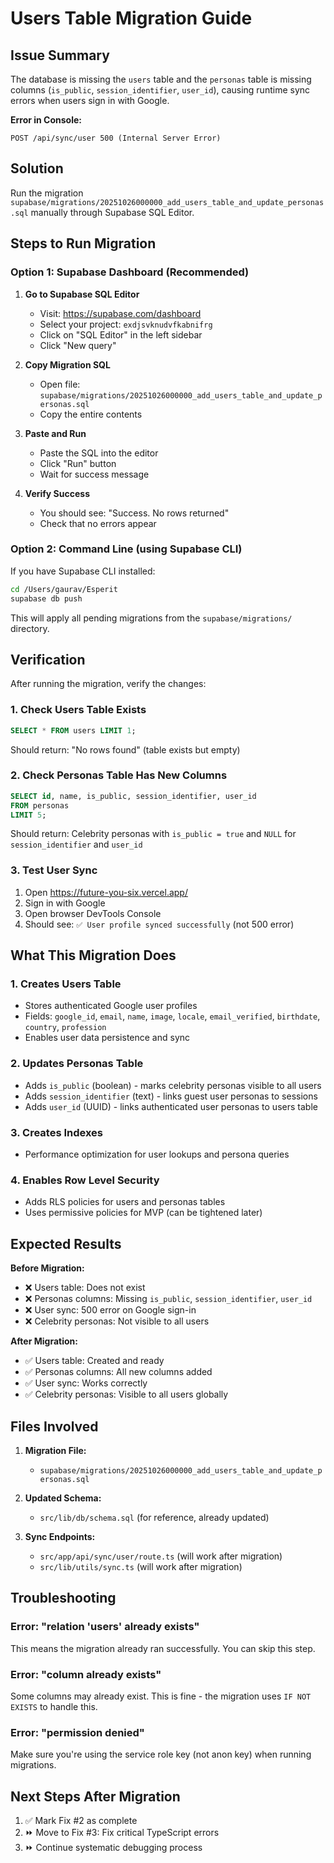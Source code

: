 # Users Table Migration Guide

## Issue Summary
The database is missing the `users` table and the `personas` table is missing columns (`is_public`, `session_identifier`, `user_id`), causing runtime sync errors when users sign in with Google.

**Error in Console:**
```
POST /api/sync/user 500 (Internal Server Error)
```

## Solution
Run the migration `supabase/migrations/20251026000000_add_users_table_and_update_personas.sql` manually through Supabase SQL Editor.

## Steps to Run Migration

### Option 1: Supabase Dashboard (Recommended)

1. **Go to Supabase SQL Editor**
   - Visit: https://supabase.com/dashboard
   - Select your project: `exdjsvknudvfkabnifrg`
   - Click on "SQL Editor" in the left sidebar
   - Click "New query"

2. **Copy Migration SQL**
   - Open file: `supabase/migrations/20251026000000_add_users_table_and_update_personas.sql`
   - Copy the entire contents

3. **Paste and Run**
   - Paste the SQL into the editor
   - Click "Run" button
   - Wait for success message

4. **Verify Success**
   - You should see: "Success. No rows returned"
   - Check that no errors appear

### Option 2: Command Line (using Supabase CLI)

If you have Supabase CLI installed:

```bash
cd /Users/gaurav/Esperit
supabase db push
```

This will apply all pending migrations from the `supabase/migrations/` directory.

## Verification

After running the migration, verify the changes:

### 1. Check Users Table Exists
```sql
SELECT * FROM users LIMIT 1;
```
Should return: "No rows found" (table exists but empty)

### 2. Check Personas Table Has New Columns
```sql
SELECT id, name, is_public, session_identifier, user_id 
FROM personas 
LIMIT 5;
```
Should return: Celebrity personas with `is_public = true` and `NULL` for `session_identifier` and `user_id`

### 3. Test User Sync
1. Open https://future-you-six.vercel.app/
2. Sign in with Google
3. Open browser DevTools Console
4. Should see: `✅ User profile synced successfully` (not 500 error)

## What This Migration Does

### 1. Creates Users Table
- Stores authenticated Google user profiles
- Fields: `google_id`, `email`, `name`, `image`, `locale`, `email_verified`, `birthdate`, `country`, `profession`
- Enables user data persistence and sync

### 2. Updates Personas Table
- Adds `is_public` (boolean) - marks celebrity personas visible to all users
- Adds `session_identifier` (text) - links guest user personas to sessions
- Adds `user_id` (UUID) - links authenticated user personas to users table

### 3. Creates Indexes
- Performance optimization for user lookups and persona queries

### 4. Enables Row Level Security
- Adds RLS policies for users and personas tables
- Uses permissive policies for MVP (can be tightened later)

## Expected Results

**Before Migration:**
- ❌ Users table: Does not exist
- ❌ Personas columns: Missing `is_public`, `session_identifier`, `user_id`
- ❌ User sync: 500 error on Google sign-in
- ❌ Celebrity personas: Not visible to all users

**After Migration:**
- ✅ Users table: Created and ready
- ✅ Personas columns: All new columns added
- ✅ User sync: Works correctly
- ✅ Celebrity personas: Visible to all users globally

## Files Involved

1. **Migration File:**
   - `supabase/migrations/20251026000000_add_users_table_and_update_personas.sql`

2. **Updated Schema:**
   - `src/lib/db/schema.sql` (for reference, already updated)

3. **Sync Endpoints:**
   - `src/app/api/sync/user/route.ts` (will work after migration)
   - `src/lib/utils/sync.ts` (will work after migration)

## Troubleshooting

### Error: "relation 'users' already exists"
This means the migration already ran successfully. You can skip this step.

### Error: "column already exists"
Some columns may already exist. This is fine - the migration uses `IF NOT EXISTS` to handle this.

### Error: "permission denied"
Make sure you're using the service role key (not anon key) when running migrations.

## Next Steps After Migration

1. ✅ Mark Fix #2 as complete
2. ⏩ Move to Fix #3: Fix critical TypeScript errors
3. ⏩ Continue systematic debugging process
